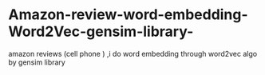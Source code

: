 # Amazon-review-word-embedding-Word2Vec-gensim-library-
amazon reviews (cell phone ) ,i do word embedding through word2vec algo by gensim library
